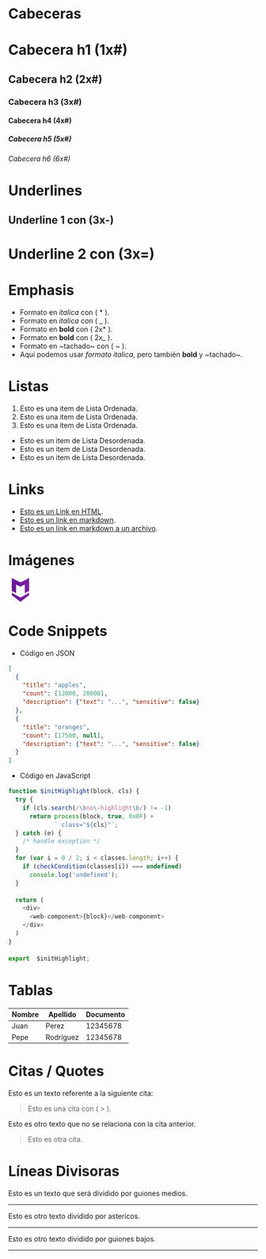 # Cabeceras
# Cabecera h1 (1x#)
## Cabecera h2 (2x#)
### Cabecera h3 (3x#)
#### Cabecera h4 (4x#)
##### Cabecera h5 (5x#)
###### Cabecera h6 (6x#)

# Underlines
Underline 1 con (3x-)
---------------------

Underline 2 con (3x=)
=====================

# Emphasis
- Formato en *italica* con ( * ). 
- Formato en _italica_ con ( _ ).
- Formato en **bold** con ( 2x* ).
- Formato en __bold__ con ( 2x_ ).
- Formato en ~tachado~ con ( ~ ).
- Aquí podemos usar *formato italica*, pero también **bold** y ~tachado~.

# Listas
1. Esto es una item de Lista Ordenada.
2. Esto es una item de Lista Ordenada.
3. Esto es una item de Lista Ordenada.
- Esto es un item de Lista Desordenada.
- Esto es un item de Lista Desordenada.
- Esto es un item de Lista Desordenada.

# Links
- <a href="https://www.github.com" title="GitHub">Esto es un Link en HTML</a>.
- [Esto es un link en markdown](https://www.github.com).
- [Esto es un link en markdown a un archivo](index.html).

# Imágenes
![Logo GitHub](https://raw.githubusercontent.com/adam-p/markdown-here/master/src/common/images/icon48.png)

# Code Snippets
- Código en JSON
``` json
[
  {
    "title": "apples",
    "count": [12000, 20000],
    "description": {"text": "...", "sensitive": false}
  },
  {
    "title": "oranges",
    "count": [17500, null],
    "description": {"text": "...", "sensitive": false}
  }
]
```

- Código en JavaScript
``` javascript
function $initHighlight(block, cls) {
  try {
    if (cls.search(/\bno\-highlight\b/) != -1)
      return process(block, true, 0x0F) +
             ` class="${cls}"`;
  } catch (e) {
    /* handle exception */
  }
  for (var i = 0 / 2; i < classes.length; i++) {
    if (checkCondition(classes[i]) === undefined)
      console.log('undefined');
  }

  return (
    <div>
      <web-component>{block}</web-component>
    </div>
  )
}

export  $initHighlight;
```

# Tablas
| Nombre | Apellido | Documento |
| ------ | -------- | --------- |
| Juan   | Perez    | 12345678  |
| Pepe   | Rodríguez| 12345678  |

# Citas / Quotes
Esto es un texto referente a la siguiente cita:
> Esto es una cita con ( > ).

Esto es otro texto que no se relaciona con la cita anterior.
> Esto es otra cita.

# Líneas Divisoras
Esto es un texto que será dividido por guiones medios.

---
Esto es otro texto dividido por astericos.

***

Esto es otro texto dividido por guiones bajos.

___

